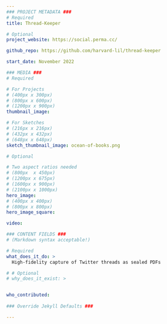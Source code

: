 ```yaml
---
### PROJECT METADATA ###
# Required
title: Thread-Keeper

# Optional
project_website: https://social.perma.cc/

github_repo: https://github.com/harvard-lil/thread-keeper

start_date: November 2022

### MEDIA ###
# Required

# For Projects
# (400px x 300px)
# (800px x 600px)
# (1200px x 900px)
thumbnail_image:

# For Sketches
# (216px x 216px)
# (432px x 432px)
# (648px x 648px)
sketch_thumbnail_image: ocean-of-books.png

# Optional

# Two aspect ratios needed
# (800px  x 450px)
# (1200px x 675px)
# (1600px x 900px)
# (2100px x 1000px)
hero_image:
# (400px x 400px)
# (800px x 800px)
hero_image_square:

video:

### CONTENT FIELDS ###
# (Markdown syntax acceptable!)

# Required
what_does_it_do: >
  High-fidelity capture of Twitter threads as sealed PDFs

# # Optional
# why_does_it_exist: >


who_contributed:
    
### Override Jekyll Defaults ###

---
```


